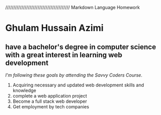 ////////////////////////////////////////
Markdown Language Homework

# Ghulam Hussain Azimi
## have a bachelor's degree in computer science with a great interest in learning web development

 _I'm following these goals by attending the Savvy Coders Course._

1. Acquiring necessary and updated web development skills and knowledge
2. complete a web application project
3. Become a full stack web developer
4. Get employment by tech companies

